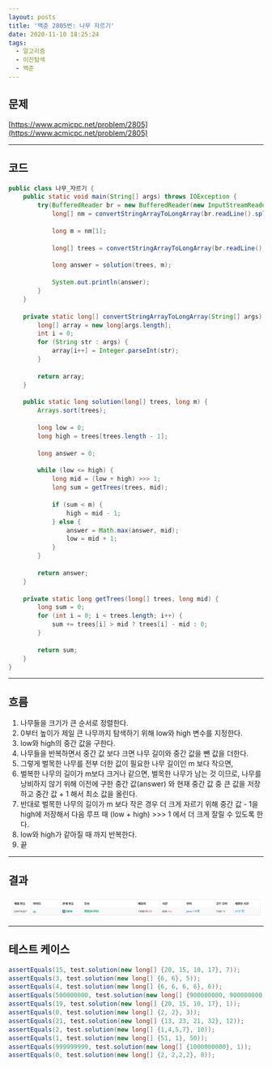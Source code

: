 ```yaml
---
layout: posts
title: '백준 2805번: 나무 자르기'
date: 2020-11-10 18:25:24
tags:
  - 알고리즘
  - 이진탐색
  - 백준
---
```

## 문제

[https://www.acmicpc.net/problem/2805](https://www.acmicpc.net/problem/2805)
* * *

## 코드

```java
public class 나무_자르기 {
    public static void main(String[] args) throws IOException {
        try(BufferedReader br = new BufferedReader(new InputStreamReader(System.in))) {
            long[] nm = convertStringArrayToLongArray(br.readLine().split(" "));

            long m = nm[1];

            long[] trees = convertStringArrayToLongArray(br.readLine().split(" "));

            long answer = solution(trees, m);

            System.out.println(answer);
        }
    }

    private static long[] convertStringArrayToLongArray(String[] args) {
        long[] array = new long[args.length];
        int i = 0;
        for (String str : args) {
            array[i++] = Integer.parseInt(str);
        }

        return array;
    }

    public static long solution(long[] trees, long m) {
        Arrays.sort(trees);

        long low = 0;
        long high = trees[trees.length - 1];

        long answer = 0;

        while (low <= high) {
            long mid = (low + high) >>> 1;
            long sum = getTrees(trees, mid);

            if (sum < m) {
                high = mid - 1;
            } else {
                answer = Math.max(answer, mid);
                low = mid + 1;
            }
        }

        return answer;
    }

    private static long getTrees(long[] trees, long mid) {
        long sum = 0;
        for (int i = 0; i < trees.length; i++) {
            sum += trees[i] > mid ? trees[i] - mid : 0;
        }

        return sum;
    }
}
```

* * *

## 흐름

1. 나무들을 크기가 큰 순서로 정렬한다.
2. 0부터 높이가 제일 큰 나무까지 탐색하기 위해 low와 high 변수를 지정한다.
3. low와 high의 중간 값을 구한다.
4. 나무들을 반복하면서 중간 값 보다 크면 나무 길이와 중간 값을 뺀 값을 더한다.
5. 그렇게 벌목한 나무를 전부 더한 값이 필요한 나무 길이인 m 보다 작으면,
6. 벌복한 나무의 길이가 m보다 크거나 같으면, 벌목한 나무가 남는 것 이므로, 나무를 낭비하지 않기 위해 이전에 구한 중간 값(answer) 와 현재 중간 값 중 큰 값을 저장하고 중간 값 + 1 해서 최소 값을 올린다.
7. 반대로 벌목한 나무의 길이가 m 보다 작은 경우 더 크게 자르기 위해 중간 값 - 1을 high에 저장해서 다음 루프 때 (low + high) >>> 1 에서 더 크게 잘릴 수 있도록 한다.
8. low와 high가 같아질 때 까지 반복한다.
9. 끝

* * *

## 결과

![결과](./백준-2805번-나무-자르기/캡처.PNG)
* * *

## 테스트 케이스

```java
assertEquals(15, test.solution(new long[] {20, 15, 10, 17}, 7));
assertEquals(3, test.solution(new long[] {6, 6}, 5));
assertEquals(4, test.solution(new long[] {6, 6, 6, 6}, 6));
assertEquals(500000000, test.solution(new long[] {900000000, 900000000, 900000000, 900000000, 900000000}, 2000000000));
assertEquals(19, test.solution(new long[] {20, 15, 10, 17}, 1));
assertEquals(0, test.solution(new long[] {2, 2}, 3));
assertEquals(21, test.solution(new long[] {13, 23, 21, 32}, 12));
assertEquals(2, test.solution(new long[] {1,4,5,7}, 10));
assertEquals(1, test.solution(new long[] {51, 1}, 50));
assertEquals(999999999, test.solution(new long[] {1000000000}, 1));
assertEquals(0, test.solution(new long[] {2, 2,2,2}, 8));
```